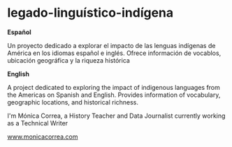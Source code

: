 # legado-linguístico-indígena
**Español**

Un proyecto dedicado a explorar el impacto de las lenguas indígenas de América en los idiomas español e inglés. Ofrece información de vocablos, ubicación geográfica y la riqueza histórica

**English**

A project dedicated to exploring the impact of indigenous languages from the Americas on Spanish and English. Provides information of vocabulary, geographic locations, and historical richness.

I'm Mónica Correa, a History Teacher and Data Journalist currently working as a Technical Writer

www.monicacorrea.com
